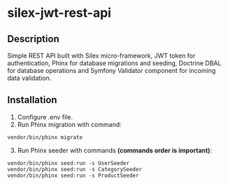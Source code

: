 # silex-jwt-rest-api

## Description
Simple REST API built with Silex micro-framework, JWT token for authentication, Phinx for database migrations and seeding, Doctrine DBAL for database operations and Symfony Validator component for incoming data validation.

## Installation
1. Configure .env file.
2. Run Phinx migration with command:
```
vendor/bin/phinx migrate
```
3. Run Phinx seeder with commands **(commands order is important)**:
```
vendor/bin/phinx seed:run -s UserSeeder
vendor/bin/phinx seed:run -s CategorySeeder
vendor/bin/phinx seed:run -s ProductSeeder
```